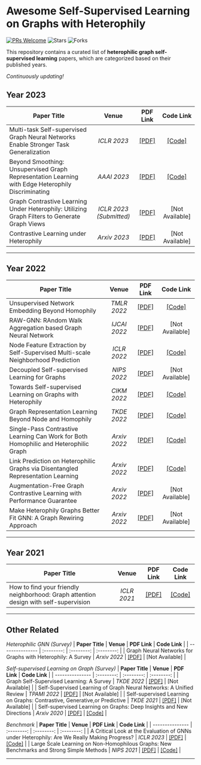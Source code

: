 # Awesome Self-Supervised Learning on Graphs with Heterophily
[![PRs Welcome](https://img.shields.io/badge/PRs-welcome-yellow.svg)](https://github.com/YuanchenBei/Awesome-Self-Supervised-Learning-on-Graphs-with-Heterophily) 
![Stars](https://img.shields.io/github/stars/YuanchenBei/Awesome-Self-Supervised-Learning-on-Graphs-with-Heterophily?color=green)  ![Forks](https://img.shields.io/github/forks/YuanchenBei/Awesome-Self-Supervised-Learning-on-Graphs-with-Heterophily?color=blue)

This repository contains a curated list of **heterophilic graph self-supervised learning** papers, which are categorized based on their published years.

*Continuously updating!*

 ## Year 2023

| **Paper Title** | **Venue** | **PDF Link** | **Code Link** |
| --------------- | :--------: | :--------: | :--------: | 
| Multi-task Self-supervised Graph Neural Networks Enable Stronger Task Generalization | _ICLR 2023_ | [[PDF]](https://openreview.net/pdf?id=1tHAZRqftM) | [[Code]](https://github.com/jumxglhf/ParetoGNN) |
| Beyond Smoothing: Unsupervised Graph Representation Learning with Edge Heterophily Discriminating | _AAAI 2023_ | [[PDF]](https://arxiv.org/pdf/2211.14065.pdf) | [[Code]](https://github.com/yixinliu233/GREET) |
| Graph Contrastive Learning Under Heterophily: Utilizing Graph Filters to Generate Graph Views | _ICLR 2023 (Submitted)_ | [[PDF]](https://openreview.net/pdf?id=NzcUQuhEGef) | [Not Available] |
| Contrastive Learning under Heterophily | _Arxiv 2023_ | [[PDF]](https://arxiv.org/pdf/2303.06344.pdf) | [Not Available] |
----------

 ## Year 2022

| **Paper Title** | **Venue** | **PDF Link** | **Code Link** |
| --------------- | :--------: | :--------: | :--------: | 
| Unsupervised Network Embedding Beyond Homophily | _TMLR 2022_ | [[PDF]](https://arxiv.org/pdf/2203.10866.pdf) | [[Code]](https://github.com/zhiqiangzhongddu/Selene) |
| RAW-GNN: RAndom Walk Aggregation based Graph Neural Network | _IJCAI 2022_ | [[PDF]](https://arxiv.org/pdf/2206.13953.pdf) | [Not Available] |
| Node Feature Extraction by Self-Supervised Multi-scale Neighborhood Prediction | _ICLR 2022_ | [[PDF]](https://arxiv.org/pdf/2111.00064.pdf) | [[Code]](https://github.com/amzn/pecos/tree/mainline/examples/giant-xrt) |
| Decoupled Self-supervised Learning for Graphs | _NIPS 2022_ | [[PDF]](https://arxiv.org/pdf/2206.03601.pdf) | [Not Available] |
| Towards Self-supervised Learning on Graphs with Heterophily | _CIKM 2022_ | [[PDF]](https://dl.acm.org/doi/pdf/10.1145/3511808.3557478) | [[Code]](https://github.com/yifanQi98/HGRL) |
| Graph Representation Learning Beyond Node and Homophily | _TKDE 2022_ | [[PDF]](https://arxiv.org/pdf/2203.01564.pdf) | [[Code]](https://github.com/syvail/PairE-Graph-Representation-Learning-Beyond-Node-and-Homophily) |
| Single-Pass Contrastive Learning Can Work for Both Homophilic and Heterophilic Graph | _Arxiv 2022_ | [[PDF]](https://arxiv.org/pdf/2211.10890.pdf) | [[Code]](https://github.com/haonan3/SPGCL) |
| Link Prediction on Heterophilic Graphs via Disentangled Representation Learning | _Arxiv 2022_ | [[PDF]](https://arxiv.org/pdf/2208.01820.pdf) | [[Code]](https://github.com/sjz5202/DisenLink) |
| Augmentation-Free Graph Contrastive Learning with Performance Guarantee | _Arxiv 2022_ | [[PDF]](https://arxiv.org/pdf/2204.04874.pdf) | [Not Available] |
| Make Heterophily Graphs Better Fit GNN: A Graph Rewiring Approach | _Arxiv 2022_ | [[PDF]](https://arxiv.org/pdf/2209.08264.pdf) | [Not Available] |
----------

 ## Year 2021

| **Paper Title** | **Venue** | **PDF Link** | **Code Link** |
| --------------- | :--------: | :--------: | :--------: | 
| How to find your friendly neighborhood: Graph attention design with self-supervision | _ICLR 2021_ | [[PDF]](https://openreview.net/pdf?id=Wi5KUNlqWty) | [[Code]](https://github.com/dongkwan-kim/SuperGAT) |

----------

## Other Related
*Heterophilic GNN (Survey)*
| **Paper Title** | **Venue** | **PDF Link** | **Code Link** |
| --------------- | :--------: | :--------: | :--------: | 
| Graph Neural Networks for Graphs with Heterophily: A Survey | _Arxiv 2022_ | [[PDF]](https://arxiv.org/pdf/2202.07082.pdf) | [Not Available] |

*Self-supervised Learning on Graph (Survey)*
| **Paper Title** | **Venue** | **PDF Link** | **Code Link** |
| --------------- | :--------: | :--------: | :--------: | 
| Graph Self-Supervised Learning: A Survey | _TKDE 2022_ | [[PDF]](https://arxiv.org/pdf/2103.00111.pdf) | [Not Available] |
| Self-Supervised Learning of Graph Neural Networks: A Unified Review | _TPAMI 2022_ | [[PDF]](https://arxiv.org/pdf/2102.10757.pdf) | [Not Available] |
| Self-supervised Learning on Graphs: Contrastive, Generative,or Predictive | _TKDE 2021_ | [[PDF]](https://arxiv.org/pdf/2105.07342.pdf) | [Not Available] |
| Self-supervised Learning on Graphs: Deep Insights and New Directions | _Arxiv 2020_ | [[PDF]](https://arxiv.org/pdf/2006.10141.pdf) | [[Code]](https://github.com/ChandlerBang/SelfTask-GNN) |

*Benchmark*
| **Paper Title** | **Venue** | **PDF Link** | **Code Link** |
| --------------- | :--------: | :--------: | :--------: | 
| A Critical Look at the Evaluation of GNNs under Heterophily: Are We Really Making Progress? | _ICLR 2023_ | [[PDF]](https://openreview.net/pdf?id=tJbbQfw-5wv) | [[Code]](https://github.com/yandex-research/heterophilous-graphs) |
| Large Scale Learning on Non-Homophilous Graphs: New Benchmarks and Strong Simple Methods | _NIPS 2021_ | [[PDF]](https://proceedings.neurips.cc/paper/2021/file/ae816a80e4c1c56caa2eb4e1819cbb2f-Paper.pdf) | [[Code]](https://github.com/CUAI/Non-Homophily-Large-Scale) |

----------

